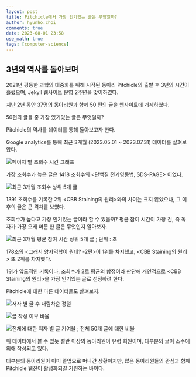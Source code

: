 ```yaml
---
layout: post
title: Pitchicle에서 가장 인기있는 글은 무엇일까?
author: hyunho.choi
comments: true
date: 2023-08-01 23:58
use_math: true
tags: [computer-science]
---
```

## 3년의 역사를 돌아보며

2021년 평등한 과학의 대중화를 위해 시작된 동아리 Pitchicle의 출발 후 3년의 시간이 흘렀으며, Jekyll 웹사이트 운영 2주년을 맞이하였다.

지난 2년 동안 37명의 동아리원과 함께 50 편의 글을 웹사이트에 개제하였다.

50편의 글들 중 가장 있기있는 글은 무엇일까?

Pitchicle의 역사를 데이터를 통해 돌아보고자 한다.

Google analytics를 통해 최근 3개월 (2023.05.01 ~ 2023.07.31) 데이터를 살펴보았다.

![페이지 별 조회수 시간 그래프](https://github.com/pitchicle/pitchicle.github.io/assets/54809044/04c752c6-1935-444f-93c6-1df2650088b3)

가장 조회수가 높은 글은 1418 조회수의 <단백질 전기영동법, SDS-PAGE> 이었다.


![최근 3개월 조회수 상위 5개 글](https://github.com/pitchicle/pitchicle.github.io/assets/54809044/c88b64d7-c4cf-43d4-b797-c774fc6a5828)

1391 조회수를 기록한 2위 <CBB Staining의 원리>와의 차이는 크지 않았으나, 그 이후의 글은 큰 격차를 보였다.

조회수가 높다고 가장 인기있는 글이라 할 수 있을까?
평균 참여 시간이 가장 긴, 즉 독자가 가장 오래 머문 한 글은 무엇인지 알아보자.


![최근 3개월 평균 참여 시간 상위 5개 글  ; 단위 : 초](https://github.com/pitchicle/pitchicle.github.io/assets/54809044/e1f14e1b-0380-412d-9b98-abde90c8b0df)

178초의 <그래서 양자역학이 뭔데? -2편>이 1위를 차지했고, <CBB Staining의 원리> 또 2위를 차지했다.

1위가 압도적인 기록이나, 조회수가 2로 평균의 함정이라 판단해 개인적으로 <CBB Staining의 원리>을 가장 인기있는 글로 선정하려 한다.

Pitchicle에 대한 다른 데이터들도 살펴보자.

![저자 별 글 수 내림차순 정렬](https://github.com/pitchicle/pitchicle.github.io/assets/54809044/0b31d503-e5f4-439b-a842-53a58d19970a)

![글 작성 여부 비율](https://github.com/pitchicle/pitchicle.github.io/assets/54809044/6ba95598-cf21-4b14-a45f-0cb0298bbaf6)

![전체에 대한 저자 별 글 기여율 ; 전체 50개 글에 대한 비율](https://github.com/pitchicle/pitchicle.github.io/assets/54809044/84e13fa4-5252-4b43-89f5-75dff3947022)


위 데이터에서 볼 수 있듯 절반 이상의 동아리원이 유령 회원이며, 대부분의 글이 소수에 의해 작성되고 있다.

대부분의 동아리원이 이미 졸업으로 떠나간 상황이지만, 많은 동아리원들의 관심과 함께 Pitchicle 웹진이 활성화되길 기원하는 바이다.
